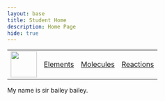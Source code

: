 ```yaml
---
layout: base
title: Student Home 
description: Home Page
hide: true
---
```


<table>
    <tr>
        <td><img src="/Bailey-GitHub-Playground//images/logo.png" height="60" title="Frontend" alt=""></td>
        <td><a href="https://127.0.0.1:4100/Bailey-GitHub-Playground/about/">Elements</a></td>
        <td><a href="https://127.0.0.1:4100/Bailey-GitHub-Playground/home/molecules">Molecules</a></td>
        <td><a href="https://127.0.0.1:4100/Bailey-GitHub-Playground/home/reactions">Reactions</a></td>
    </tr>
</table>

My  name is sir bailey bailey. 
